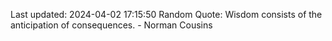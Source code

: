 Last updated: 2024-04-02 17:15:50
Random Quote: Wisdom consists of the anticipation of consequences. - Norman Cousins